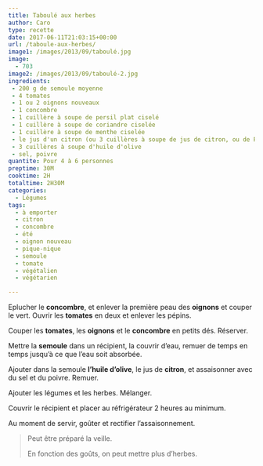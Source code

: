 ```yaml
---
title: Taboulé aux herbes
author: Caro
type: recette
date: 2017-06-11T21:03:15+00:00
url: /taboule-aux-herbes/
image1: /images/2013/09/taboulé.jpg
image:
  - 703
image2: /images/2013/09/taboulé-2.jpg
ingredients:
 - 200 g de semoule moyenne
 - 4 tomates
 - 1 ou 2 oignons nouveaux
 - 1 concombre
 - 1 cuillère à soupe de persil plat ciselé
 - 1 cuillère à soupe de coriandre ciselée
 - 1 cuillère à soupe de menthe ciselée
 - le jus d'un citron (ou 3 cuillères à soupe de jus de citron, ou de Pulco citron)
 - 3 cuillères à soupe d'huile d'olive
 - sel, poivre
quantite: Pour 4 à 6 personnes
preptime: 30M
cooktime: 2H
totaltime: 2H30M
categories:
  - Légumes
tags:
  - à emporter
  - citron
  - concombre
  - été
  - oignon nouveau
  - pique-nique
  - semoule
  - tomate
  - végétalien
  - végétarien

---
```

Eplucher le **concombre**, et enlever la première peau des **oignons** et couper le vert. Ouvrir les **tomates** en deux et enlever les pépins.

Couper les **tomates**, les **oignons** et le **concombre** en petits dés. Réserver.

Mettre la **semoule** dans un récipient, la couvrir d&rsquo;eau, remuer de temps en temps jusqu&rsquo;à ce que l&rsquo;eau soit absorbée.

Ajouter dans la semoule **l&rsquo;huile d&rsquo;olive**, le jus de **citron**, et assaisonner avec du sel et du poivre. Remuer.

Ajouter les légumes et les herbes. Mélanger.

Couvrir le récipient et placer au réfrigérateur 2 heures au minimum.

Au moment de servir, goûter et rectifier l&rsquo;assaisonnement.

> Peut être préparé la veille.
>
> En fonction des goûts, on peut mettre plus d&rsquo;herbes.
